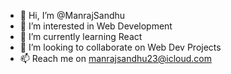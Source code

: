 - 👋 Hi, I’m @ManrajSandhu
- 👀 I’m interested in Web Development
- 🌱 I’m currently learning React
- 💞️ I’m looking to collaborate on Web Dev Projects
- 📫 Reach me on manrajsandhu23@icloud.com

<!---
ManrajSandhu/ManrajSandhu is a ✨ special ✨ repository because its `README.md` (this file) appears on your GitHub profile.
You can click the Preview link to take a look at your changes.
--->
